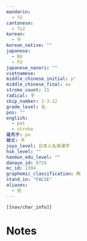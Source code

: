 ```yaml
---
mandarin:
  - fǔ
cantonese:
  - fu2
korean:
  - 무
korean_native: ""
japanese:
  - BU
  - FU
japanese_nanori: ""
vietnamese:
middle_chinese_initial: pʰ
middle_chinese_final: ɨo
stroke_count: 15
radical: 手
skip_number: 1-3-12
grade_level: 名
pos: ""
english:
  - pat
  - stroke
羅馬字: pu
韓文: 푸
joyo_level: 日本人名用漢字
hsk_level: ""
hanmun_edu_level: ""
danayo_id: 8724
mc_id: 1304
graphemic_classification: 無
stand_in: "FALSE"
aliases:
  - 抚
---
```

```meta-bind-embed
[[nav/char_info]]
```

# Notes
